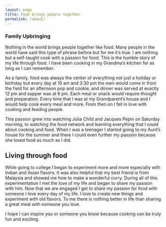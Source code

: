 ```yaml
---
layout: page
title: Food brings people together
permalink: /about/
---
```


### Family Upbringing

Nothing in the world brings people together like food. Many people in the world have said this type of phrase before but for me it’s true. I am nothing but a self-taught cook with a passion for food. This is the humble story of my life through food. I have been cooking in my Grandma’s kitchen for as long as I can remember.

As a family, food was always the center of everything not just a holiday or birthday but every day at 10 am and 3:30 pm the men would come in from the field for an afternoon pop and cookie, and dinner was served at exactly 12 pm and supper was at 6 pm. Each meal or snack would require thought and preparation. Every time that I was at my Grandparent’s house and I would help cook every meal and more. From then on I fell in love with cooking and feeding people.

This passion grew into watching Julia Child and Jacques Pépin on Saturday morning, to watching the food network and learning everything that I could about cooking and food. When I was a teenager I started going to my Aunt’s house for the summer and there I could even further my passion because she loved food as much as I did.

## Living through food

While going to college I began to experiment more and more especially with Indian and Asian flavors. It was also helpful that my best friend is from Malaysia and showed me how to make a wonderful curry. During all of this experimentation I met the love of my life and began to share my passion with him. Now that we are engaged I get to share my passion for food with someone I love every day of my life. I love to create new things and experiment with old flavors. To me there is nothing better in life than sharing a great meal with someone you love. 

I hope I can inspire you or someone you know because cooking can be truly fun and exciting.


